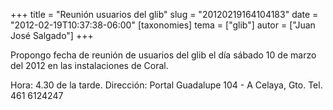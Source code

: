 +++
title = "Reunión usuarios del glib"
slug = "20120219164104183"
date = "2012-02-19T10:37:38-06:00"
[taxonomies]
tema = ["glib"]
autor = ["Juan José Salgado"]
+++

Propongo fecha de reunión de usuarios del glib el día sábado 10 de marzo
del 2012 en las instalaciones de Coral.

Hora: 4.30 de la tarde. Dirección: Portal Guadalupe 104 - A Celaya, Gto.
Tel. 461 6124247

